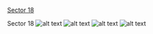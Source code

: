 [Sector 18](#sector18)

<a name = "sector18"></a>
Sector 18
![alt text](/images/HAT-P-48_Sector_18/HAT-P-48_Sector_18_a_TimeSeries.png)
![alt text](/images/HAT-P-48_Sector_18/HAT-P-48_Sector_18_b_FoldedLightCurve.png)
![alt text](/images/HAT-P-48_Sector_18/HAT-P-48_Sector_18_b_IndividualTransitsWithFit.png)
![alt text](/images/HAT-P-48_Sector_18/HAT-P-48_Sector_18_c_TimingResiduals.png)

